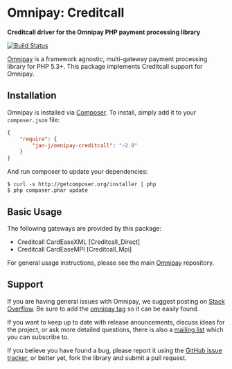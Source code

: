 # Omnipay: Creditcall

**Creditcall driver for the Omnipay PHP payment processing library**

[![Build Status](https://travis-ci.org/jan-j/omnipay-creditcall.png?branch=master)](https://travis-ci.org/jan-j/omnipay-creditcall)

[Omnipay](https://github.com/omnipay/omnipay) is a framework agnostic, multi-gateway payment processing library for PHP 5.3+. This package implements Creditcall support for Omnipay.

## Installation

Omnipay is installed via [Composer](http://getcomposer.org/). To install, simply add it to your `composer.json` file:

```json
{
    "require": {
        "jan-j/omnipay-creditcall": "~2.0"
    }
}
```

And run composer to update your dependencies:

    $ curl -s http://getcomposer.org/installer | php
    $ php composer.phar update

## Basic Usage

The following gateways are provided by this package:

* Creditcall CardEaseXML [Creditcall_Direct]
* Creditcall CardEaseMPI [Creditcall_Mpi]

For general usage instructions, please see the main [Omnipay](https://github.com/omnipay/omnipay)
repository.

## Support

If you are having general issues with Omnipay, we suggest posting on
[Stack Overflow](http://stackoverflow.com/). Be sure to add the
[omnipay tag](http://stackoverflow.com/questions/tagged/omnipay) so it can be easily found.

If you want to keep up to date with release anouncements, discuss ideas for the project,
or ask more detailed questions, there is also a [mailing list](https://groups.google.com/forum/#!forum/omnipay) which
you can subscribe to.

If you believe you have found a bug, please report it using the [GitHub issue tracker](https://github.com/jan-j/omnipay-creditcall/issues),
or better yet, fork the library and submit a pull request.
